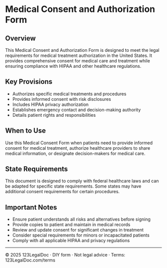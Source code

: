 # Medical Consent and Authorization Form

## Overview

This Medical Consent and Authorization Form is designed to meet the legal requirements for medical treatment authorization in the United States. It provides comprehensive consent for medical care and treatment while ensuring compliance with HIPAA and other healthcare regulations.

## Key Provisions

- Authorizes specific medical treatments and procedures
- Provides informed consent with risk disclosures
- Includes HIPAA privacy authorization
- Establishes emergency contact and decision-making authority
- Details patient rights and responsibilities

## When to Use

Use this Medical Consent Form when patients need to provide informed consent for medical treatment, authorize healthcare providers to share medical information, or designate decision-makers for medical care.

## State Requirements

This document is designed to comply with federal healthcare laws and can be adapted for specific state requirements. Some states may have additional consent requirements for certain procedures.

## Important Notes

- Ensure patient understands all risks and alternatives before signing
- Provide copies to patient and maintain in medical records
- Review and update consent for significant changes in treatment
- Consider special requirements for minors or incapacitated patients
- Comply with all applicable HIPAA and privacy regulations

---

© 2025 123LegalDoc · DIY form · Not legal advice · Terms: 123LegalDoc.com/terms
